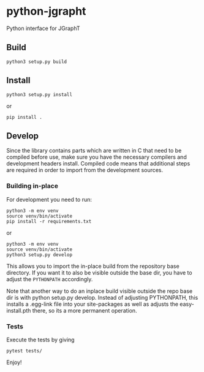 
# python-jgrapht

Python interface for JGraphT

## Build

```
python3 setup.py build
```

## Install

```
python3 setup.py install
```

or

```
pip install .
```

## Develop

Since the library contains parts which are written in C that need to be compiled before use, make sure you have 
the necessary compilers and development headers install. Compiled code means that additional steps are required
in order to import from the development sources. 

### Building in-place

For development you need to run: 

```
python3 -m env venv
source venv/bin/activate
pip install -r requirements.txt
```

or
```
python3 -m env venv
source venv/bin/activate
python3 setup.py develop
```

This allows you to import the in-place build from the repository base directory. If you want it to 
also be visible outside the base dir, you have to adjust the `PYTHONPATH` accordingly.

Note that another way to do an inplace build visible outside the repo base dir is with python setup.py develop. Instead of adjusting PYTHONPATH, this installs a .egg-link file into your site-packages as well as adjusts the easy-install.pth there, so its a more permanent operation.

### Tests

Execute the tests by giving

```
pytest tests/
```

Enjoy!
